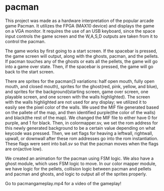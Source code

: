 # pacman
This project was made as a hardware interpretation of the popular arcade game Pacman. It utilizes the FPGA (MAX10 device) and displays the game on a VGA monitor. It requires the use of an USB keyboard, since the space input controls the game screen and the W,A,S,D outputs are taken from it to control the pacman. 

The game works by first going to a start screen. If the spacebar is pressed, the game screen will output, along with the ghosts, pacman, and the pellets. If pacman touches any of the ghosts or eats all the pellets, the game will go into a game over state. Then, if the spacebar is pressed, the game will go back to the start screen.

There are sprites for the pacman(3 variations: half open mouth, fully open mouth, and closed mouth), sprites for the ghost(red, pink, yellow, and blue), and sprites for the background(starting screen, game over screen, one playable screen, and one screen with the walls highlighted). The screen with the walls highlighted are not used for any display; we utilized it to easily see the pixel color of the walls. We used the MIF file generated based on the pallete of the map, and then identified purple(the color of the walls) and black(the rest of the map). We changed the MIF file to either have 0 for purple, and 1 for black. Then, in colormapper.sv, we set the rom address for this newly generated background to be a certain value depending on what keycode was pressed. Then, we set flags for heaving a leftwall, rightwall, upwall, or downwall after these rom addresses go into the rom instantiation. These flags were sent into ball.sv so that the pacman moves when the flags are on(active low).

We created an animation for the pacman using FSM logic. We also have a ghost module, which uses FSM logic to move. In our color mapper module, we have logic for the pellets, collision logic between pacman and pellets and pacman and ghosts, and logic to output all of the sprites properly.

Go to pacmangameplay.mp4 for a video of the gameplay!
